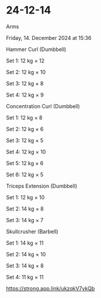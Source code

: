 # 24-12-14

Arms

Friday, 14. December 2024 at 15:36

Hammer Curl (Dumbbell)

Set 1: 12 kg × 12

Set 2: 12 kg × 10

Set 3: 12 kg × 8

Set 4: 12 kg × 9

Concentration Curl (Dumbbell)

Set 1: 12 kg × 8

Set 2: 12 kg × 6

Set 3: 12 kg × 5

Set 4: 12 kg × 10

Set 5: 12 kg × 6

Set 6: 12 kg × 5

Triceps Extension (Dumbbell)

Set 1: 12 kg × 10

Set 2: 14 kg × 8

Set 3: 14 kg × 7

Skullcrusher (Barbell)

Set 1: 14 kg × 11

Set 2: 14 kg × 10

Set 3: 14 kg × 8

Set 4: 11 kg × 11

 <https://strong.app.link/ukzqkV7ykQb>

